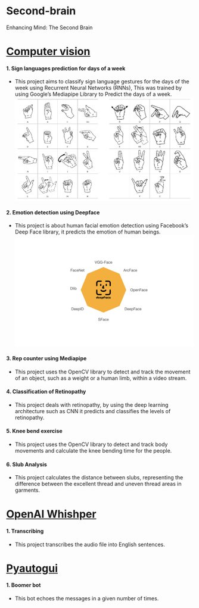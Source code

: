 # Second-brain
Enhancing Mind: The Second Brain

# [Computer vision](https://github.com/Mohankrish08/Second-brain/tree/main/Computer%20vision)
#### 1. Sign languages prediction for days of a week
* This project aims to classify sign language gestures for the days of the week using Recurrent Neural Networks (RNNs), This was trained by using Google’s Mediapipe Library to Predict the days of a week.
![](https://github.com/Mohankrish08/Second-brain/blob/main/Images/Hand%20recognition.png)
#### 2. Emotion detection using Deepface
* This project is about human facial emotion detection using Facebook’s Deep Face library, it predicts the emotion of human beings.
![](https://github.com/Mohankrish08/Second-brain/blob/main/Images/Deep%20face.jpg)
#### 3. Rep counter using Mediapipe
* This project uses the OpenCV library to detect and track the movement of an object, such as a weight or a human limb, within a video stream.
#### 4. Classification of Retinopathy
* This project deals with retinopathy, by using the deep learning architecture such as CNN it predicts and classifies the levels of retinopathy.
#### 5. Knee bend exercise
* This project uses the OpenCV library to detect and track body movements and calculate the knee bending time for the people.
#### 6. Slub Analysis
* This project calculates the distance between slubs, representing the difference between the excellent thread and uneven thread areas in garments.




# [OpenAI Whishper](https://github.com/Mohankrish08/Second-brain/tree/main/OpenAI%20Whisper)
#### 1. Transcribing
* This project transcribes the audio file into English sentences.

# [Pyautogui](https://github.com/Mohankrish08/Second-brain/tree/main/Pyautogui)
#### 1. Boomer bot
* This bot echoes the messages in a given number of times.
